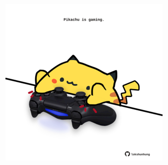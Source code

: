 <!-- built at 09/09/2024, 17:00:42 UTC -->
<p align="center">
  <img width="500" height="500" src="./ReadmeImage.svg">
</p>
